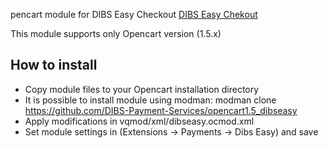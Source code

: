 pencart module for DIBS Easy Checkout 
[DIBS Easy Chekout](http://tech.dibspayment.com/integrationguide)

This module supports only Opencart version (1.5.x)

## How to install

* Copy module files to your Opencart installation directory
* It is possible to install module using modman: modman clone https://github.com/DIBS-Payment-Services/opencart1.5_dibseasy
* Apply modifications in vqmod/xml/dibseasy.ocmod.xml
* Set module settings in (Extensions -> Payments -> Dibs Easy) and save

